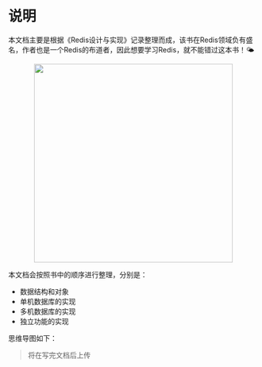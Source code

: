 # 说明

本文档主要是根据《Redis设计与实现》记录整理而成，该书在Redis领域负有盛名，作者也是一个Redis的布道者，因此想要学习Redis，就不能错过这本书！🌤️

<div align="center">
    <img src="https://cdn.jsdelivr.net/gh/HoShum/PictureRepo/imgs/202306252249565.png" height="400" />
</div>

本文档会按照书中的顺序进行整理，分别是：
- 数据结构和对象
- 单机数据库的实现
- 多机数据库的实现
- 独立功能的实现

思维导图如下：
> 将在写完文档后上传
